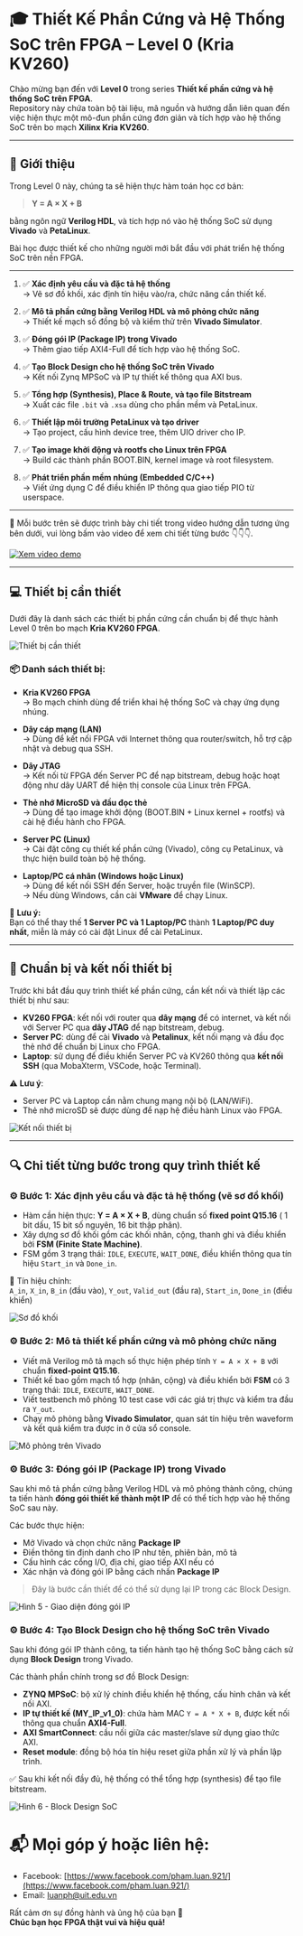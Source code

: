 # 🎓 Thiết Kế Phần Cứng và Hệ Thống SoC trên FPGA – Level 0 (Kria KV260)

Chào mừng bạn đến với **Level 0** trong series **Thiết kế phần cứng và hệ thống SoC trên FPGA**.  
Repository này chứa toàn bộ tài liệu, mã nguồn và hướng dẫn liên quan đến việc hiện thực một mô-đun phần cứng đơn giản và tích hợp vào hệ thống SoC trên bo mạch **Xilinx Kria KV260**.

---

## 📘 Giới thiệu

Trong Level 0 này, chúng ta sẽ hiện thực hàm toán học cơ bản:

> **Y = A × X + B**

bằng ngôn ngữ **Verilog HDL**, và tích hợp nó vào hệ thống SoC sử dụng **Vivado** và **PetaLinux**.

Bài học được thiết kế cho những người mới bắt đầu với phát triển hệ thống SoC trên nền FPGA.

---


1. ✅ **Xác định yêu cầu và đặc tả hệ thống**  
   → Vẽ sơ đồ khối, xác định tín hiệu vào/ra, chức năng cần thiết kế.

2. ✅ **Mô tả phần cứng bằng Verilog HDL và mô phỏng chức năng**  
   → Thiết kế mạch số đồng bộ và kiểm thử trên **Vivado Simulator**.

3. ✅ **Đóng gói IP (Package IP) trong Vivado**  
   → Thêm giao tiếp AXI4-Full để tích hợp vào hệ thống SoC.

4. ✅ **Tạo Block Design cho hệ thống SoC trên Vivado**  
   → Kết nối Zynq MPSoC và IP tự thiết kế thông qua AXI bus.

5. ✅ **Tổng hợp (Synthesis), Place & Route, và tạo file Bitstream**  
   → Xuất các file `.bit` và `.xsa` dùng cho phần mềm và PetaLinux.

6. ✅ **Thiết lập môi trường PetaLinux và tạo driver**  
   → Tạo project, cấu hình device tree, thêm UIO driver cho IP.

7. ✅ **Tạo image khởi động và rootfs cho Linux trên FPGA**  
   → Build các thành phần BOOT.BIN, kernel image và root filesystem.

8. ✅ **Phát triển phần mềm nhúng (Embedded C/C++)**  
   → Viết ứng dụng C để điều khiển IP thông qua giao tiếp PIO từ userspace.

---

📌 Mỗi bước trên sẽ được trình bày chi tiết trong video hướng dẫn tương ứng bên dưới, vui lòng bấm vào video để xem chi tiết từng bước 👇👇👇.  
 
[![Xem video demo](https://img.youtube.com/vi/F1vxzkd7_DI/0.jpg)](https://www.youtube.com/watch?v=F1vxzkd7_DI)

---

## 💻 Thiết bị cần thiết

Dưới đây là danh sách các thiết bị phần cứng cần chuẩn bị để thực hành Level 0 trên bo mạch **Kria KV260 FPGA**.

![Thiết bị cần thiết](Hinh/Hinh_1.png)

### 📦 Danh sách thiết bị:

- **Kria KV260 FPGA**  
  → Bo mạch chính dùng để triển khai hệ thống SoC và chạy ứng dụng nhúng.

- **Dây cáp mạng (LAN)**  
  → Dùng để kết nối FPGA với Internet thông qua router/switch, hỗ trợ cập nhật và debug qua SSH.

- **Dây JTAG**  
  → Kết nối từ FPGA đến Server PC để nạp bitstream, debug hoặc hoạt động như dây UART để hiện thị console của Linux trên FPGA.

- **Thẻ nhớ MicroSD và đầu đọc thẻ**  
  → Dùng để tạo image khởi động (BOOT.BIN + Linux kernel + rootfs) và cài hệ điều hành cho FPGA.

- **Server PC (Linux)**  
  → Cài đặt công cụ thiết kế phần cứng (Vivado), công cụ PetaLinux, và thực hiện build toàn bộ hệ thống.

- **Laptop/PC cá nhân (Windows hoặc Linux)**  
  → Dùng để kết nối SSH đến Server, hoặc truyền file (WinSCP).  
  → Nếu dùng Windows, cần cài **VMware** để chạy Linux.

📌 **Lưu ý:**  
Bạn có thể thay thế **1 Server PC và 1 Laptop/PC** thành **1 Laptop/PC duy nhất**, miễn là máy có cài đặt Linux để cài PetaLinux.

---

## 🧰 Chuẩn bị và kết nối thiết bị

Trước khi bắt đầu quy trình thiết kế phần cứng, cần kết nối và thiết lập các thiết bị như sau:

- **KV260 FPGA**: kết nối với router qua **dây mạng** để có internet, và kết nối với Server PC qua **dây JTAG** để nạp bitstream, debug.
- **Server PC**: dùng để cài **Vivado** và **Petalinux**, kết nối mạng và đầu đọc thẻ nhớ để chuẩn bị Linux cho FPGA.
- **Laptop**: sử dụng để điều khiển Server PC và KV260 thông qua **kết nối SSH** (qua MobaXterm, VSCode, hoặc Terminal).

⚠️ **Lưu ý**:  
- Server PC và Laptop cần nằm chung mạng nội bộ (LAN/WiFi).
- Thẻ nhớ microSD sẽ được dùng để nạp hệ điều hành Linux vào FPGA.

![Kết nối thiết bị](Hinh/Hinh_2.png)

---

## 🔍 Chi tiết từng bước trong quy trình thiết kế

### ⚙️ Bước 1: Xác định yêu cầu và đặc tả hệ thống (vẽ sơ đồ khối)

- Hàm cần hiện thực: **Y = A × X + B**, dùng chuẩn số **fixed point Q15.16** ( 1 bit dấu, 15 bit số nguyên, 16 bit thập phân).
- Xây dựng sơ đồ khối gồm các khối nhân, cộng, thanh ghi và điều khiển bởi **FSM (Finite State Machine)**.
- FSM gồm 3 trạng thái: `IDLE`, `EXECUTE`, `WAIT_DONE`, điều khiển thông qua tín hiệu `Start_in` và `Done_in`.

📌 Tín hiệu chính:  
`A_in`, `X_in`, `B_in` (đầu vào), `Y_out`, `Valid_out` (đầu ra), `Start_in`, `Done_in` (điều khiển)

![Sơ đồ khối](Hinh/Hinh_3.png)

### ⚙️ Bước 2: Mô tả thiết kế phần cứng và mô phỏng chức năng

- Viết mã Verilog mô tả mạch số thực hiện phép tính `Y = A × X + B` với chuẩn **fixed-point Q15.16**.
- Thiết kế bao gồm mạch tổ hợp (nhân, cộng) và điều khiển bởi **FSM** có 3 trạng thái: `IDLE`, `EXECUTE`, `WAIT_DONE`.
- Viết testbench mô phỏng 10 test case với các giá trị thực và kiểm tra đầu ra `Y_out`.
- Chạy mô phỏng bằng **Vivado Simulator**, quan sát tín hiệu trên waveform và kết quả kiểm tra được in ở cửa sổ console.

![Mô phỏng trên Vivado](Hinh/Hinh_4.png)

### ⚙️ Bước 3: Đóng gói IP (Package IP) trong Vivado

Sau khi mô tả phần cứng bằng Verilog HDL và mô phỏng thành công, chúng ta tiến hành **đóng gói thiết kế thành một IP** để có thể tích hợp vào hệ thống SoC sau này.

Các bước thực hiện:

- Mở Vivado và chọn chức năng **Package IP**
- Điền thông tin định danh cho IP như tên, phiên bản, mô tả
- Cấu hình các cổng I/O, địa chỉ, giao tiếp AXI nếu có
- Xác nhận và đóng gói IP bằng cách nhấn **Package IP**

> Đây là bước cần thiết để có thể sử dụng lại IP trong các Block Design.

![Hình 5 - Giao diện đóng gói IP](Hinh/Hinh_5.png)

### ⚙️ Bước 4: Tạo Block Design cho hệ thống SoC trên Vivado

Sau khi đóng gói IP thành công, ta tiến hành tạo hệ thống SoC bằng cách sử dụng **Block Design** trong Vivado.

Các thành phần chính trong sơ đồ Block Design:

- **ZYNQ MPSoC**: bộ xử lý chính điều khiển hệ thống, cấu hình chân và kết nối AXI.
- **IP tự thiết kế (MY_IP_v1_0)**: chứa hàm MAC `Y = A * X + B`, được kết nối thông qua chuẩn **AXI4-Full**.
- **AXI SmartConnect**: cầu nối giữa các master/slave sử dụng giao thức AXI.
- **Reset module**: đồng bộ hóa tín hiệu reset giữa phần xử lý và phần lập trình.

✅ Sau khi kết nối đầy đủ, hệ thống có thể tổng hợp (synthesis) để tạo file bitstream.

![Hình 6 - Block Design SoC](Hinh/Hinh_6.png)

# 📬 Mọi góp ý hoặc liên hệ:

- Facebook: [https://www.facebook.com/pham.luan.921/](https://www.facebook.com/pham.luan.921/)
- Email: [luanph@uit.edu.vn](mailto:luanph@uit.edu.vn)

Rất cảm ơn sự đồng hành và ủng hộ của bạn 🙏  
**Chúc bạn học FPGA thật vui và hiệu quả!**